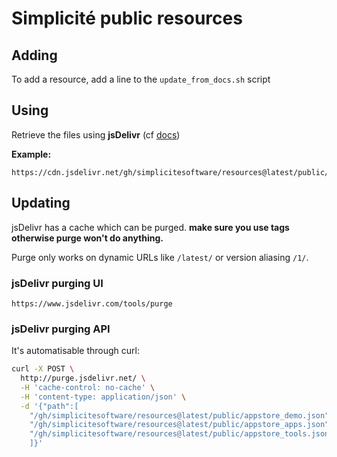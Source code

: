 Simplicité public resources
===========================

Adding
------

To add a resource, add a line to the `update_from_docs.sh` script

Using
-----

Retrieve the files using **jsDelivr** (cf [docs](https://www.jsdelivr.com/documentation#id-github))

**Example:**

	https://cdn.jsdelivr.net/gh/simplicitesoftware/resources@latest/public/appstore_apps.json

Updating
--------

jsDelivr has a cache which can be purged. **make sure you use tags otherwise purge won't do anything.**

Purge only works on dynamic URLs like `/latest/` or version aliasing `/1/`.

### jsDelivr purging UI

	https://www.jsdelivr.com/tools/purge

### jsDelivr purging API

It's automatisable through curl:

```bash
curl -X POST \
  http://purge.jsdelivr.net/ \
  -H 'cache-control: no-cache' \
  -H 'content-type: application/json' \
  -d '{"path":[
    "/gh/simplicitesoftware/resources@latest/public/appstore_demo.json",
    "/gh/simplicitesoftware/resources@latest/public/appstore_apps.json",
    "/gh/simplicitesoftware/resources@latest/public/appstore_tools.json"
    ]}'
```